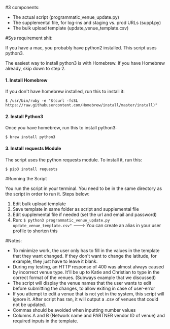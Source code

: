 #3 components:
- The actual script (programmatic_venue_update.py)
- The supplemental file, for log-ins and staging vs. prod URLs (suppl.py)
- The bulk upload template (update_venue_template.csv)

#Sys requirement shit:

If you have a mac, you probably have python2 installed. This script uses python3. 

The easiest way to install python3 is with Homebrew. If you have Homebrew already, skip down to step 2.

#### 1. Install Homebrew
If you don't have homebrew installed, run this to install it:

`$ /usr/bin/ruby -e "$(curl -fsSL https://raw.githubusercontent.com/Homebrew/install/master/install)"`

#### 2. Install Python3
Once you have homebrew, run this to install python3:

`$ brew install python3`

#### 3. Install requests Module
The script uses the python requests module. To install it, run this:

`$ pip3 install requests`


#Running the Script

You run the script in your terminal. You need to be in the same directory as the script in order to run it. Steps below:

1. Edit bulk upload template
2. Save template in same folder as script and supplemental file
3. Edit supplemental file if needed (set the url and email and password)
4. Run:
 `$ python3 programmatic_venue_update.py update_venue_template.csv"`
     ---> You can create an alias in your user profile to shorten this



#Notes:
- To minimize work, the user only has to fill in the values in the template that they want changed. If they don't want to change the latitude, for example, they just have to leave it blank.
- During my testing, an HTTP response of 400 was almost always caused by incorrect venue type. It'll be up to Katie and Christian to type in the correct format of the venues. (Subways example that we discussed)
- The script will display the venue names that the user wants to edit before submitting the changes, to allow exiting in case of user-error
- If you attempt to edit a venue that is not yet in the system, this script will ignore it. After script has ran, it will output a .csv of venues that could not be updated.
- Commas should be avoided when inputting number values
- Columns A and B (Network name and PARTNER vendor ID of venue) and required inputs in the template.






